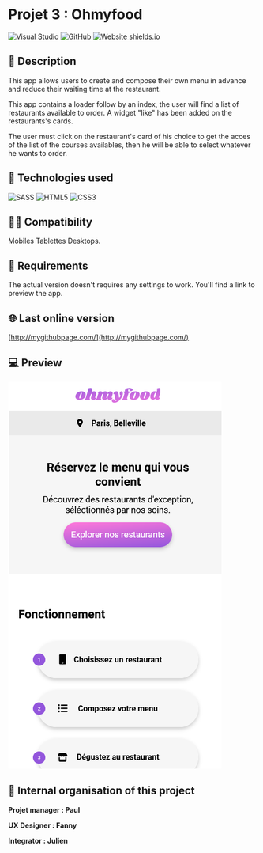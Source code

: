 # Projet 3 : Ohmyfood
[![Visual Studio](https://img.shields.io/badge/--6C33AF?logo=visual%20studio)](https://visualstudio.microsoft.com/) [![GitHub](https://img.shields.io/badge/--181717?logo=github&logoColor=ffffff)](https://github.com/) [![Website shields.io](https://img.shields.io/website-up-down-green-red/http/shields.io.svg)](http://shields.io/) 

## 🍔 Description
This app allows users to create and compose their own menu in advance and reduce their waiting time at the restaurant.

This app contains a loader follow by an index, the user will find a list of restaurants available to order. A widget "like" has been added on the restaurants's cards.

The user must click on the restaurant's card of his choice to get the acces of the list of the courses availables, then he will be able to select whatever he wants to order.

## 🚀 Technologies used
 ![SASS](https://img.shields.io/badge/SASS-hotpink.svg?style=for-the-badge&logo=SASS&logoColor=white)
![HTML5](https://img.shields.io/badge/html5-%23E34F26.svg?style=for-the-badge&logo=html5&logoColor=white)
![CSS3](https://img.shields.io/badge/css3-%231572B6.svg?style=for-the-badge&logo=css3&logoColor=white)

## 👩‍💻 Compatibility
Mobiles Tablettes Desktops.

## 📱 Requirements
The actual version doesn't requires any settings to work. You'll find a link to preview the app.

## 🌐 Last online version
[http://mygithubpage.com/](http://mygithubpage.com/)

## 💻 Preview
![App preview](assets/images/appPreview.png)

## 👨 Internal organisation of this project


**Projet manager : Paul**


**UX Designer : Fanny**


**Integrator : Julien**




